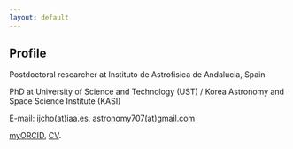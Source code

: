 ```yaml
---
layout: default
---
```


<!--
https://github.com/pages-themes/minimal
**Under construction.** Please visit [myORCID](https://orcid.org/0000-0001-6083-7521).
[myGithub](https://github.com/iljecho).
-->

## Profile

Postdoctoral researcher at Instituto de Astrofisica de Andalucia, Spain

PhD at University of Science and Technology (UST) / Korea Astronomy and Space Science Institute (KASI)

E-mail: ijcho(at)iaa.es, astronomy707(at)gmail.com

[myORCID](https://orcid.org/0000-0001-6083-7521),
[CV](https://drive.google.com/open?id=1jLSmKw7rUa0xpJYxITZpBwRM2NgGhe2O).


<!--
You can use HTML elements in Markdown, such as the comment element, and they won't be affected by a markdown parser. However, if you create an HTML element in your markdown file, you cannot use markdown syntax within that element's contents.
-->

